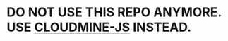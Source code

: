 # DO NOT USE THIS REPO ANYMORE. USE [CLOUDMINE-JS](https://github.com/cloudmine/cloudmine-js) INSTEAD.

